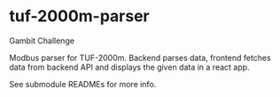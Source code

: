 # tuf-2000m-parser
Gambit Challenge

Modbus parser for TUF-2000m. 
Backend parses data, frontend fetches data from backend API and displays the given data in a react app.

See submodule READMEs for more info.
